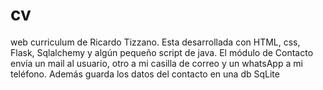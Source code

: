 # cv
web curriculum de Ricardo Tizzano. Esta desarrollada con
HTML, css, Flask, Sqlalchemy y algún pequeño script de java.
El módulo de Contacto envía un mail al usuario, otro a mi casilla
de correo y un whatsApp a mi teléfono.
Además guarda los datos del contacto en una db SqLite


